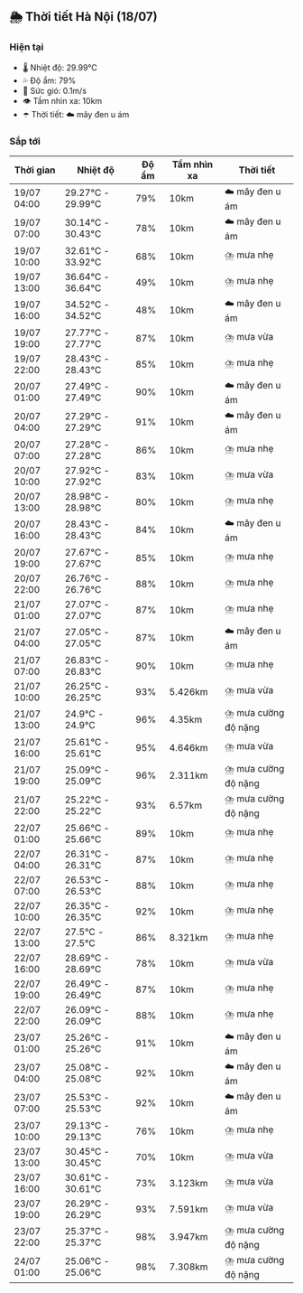 ## 🌦️ Thời tiết Hà Nội (18/07)

### Hiện tại

- 🌡️ Nhiệt độ: 29.99℃
- 💦 Độ ẩm: 79%
- 💨 Sức gió: 0.1m/s
- 👁️ Tầm nhìn xa: 10km
- ☂️ Thời tiết: ☁️ mây đen u ám

### Sắp tới

| Thời gian | Nhiệt độ | Độ ẩm | Tầm nhìn xa | Thời tiết |
| --- | --- | --- | --- | --- |
| 19/07 04:00 | 29.27℃ - 29.99℃ | 79% | 10km | ☁️ mây đen u ám |
| 19/07 07:00 | 30.14℃ - 30.43℃ | 78% | 10km | ☁️ mây đen u ám |
| 19/07 10:00 | 32.61℃ - 33.92℃ | 68% | 10km | ⛈️ mưa nhẹ |
| 19/07 13:00 | 36.64℃ - 36.64℃ | 49% | 10km | ⛈️ mưa nhẹ |
| 19/07 16:00 | 34.52℃ - 34.52℃ | 48% | 10km | ☁️ mây đen u ám |
| 19/07 19:00 | 27.77℃ - 27.77℃ | 87% | 10km | ⛈️ mưa vừa |
| 19/07 22:00 | 28.43℃ - 28.43℃ | 85% | 10km | ⛈️ mưa nhẹ |
| 20/07 01:00 | 27.49℃ - 27.49℃ | 90% | 10km | ☁️ mây đen u ám |
| 20/07 04:00 | 27.29℃ - 27.29℃ | 91% | 10km | ☁️ mây đen u ám |
| 20/07 07:00 | 27.28℃ - 27.28℃ | 86% | 10km | ⛈️ mưa nhẹ |
| 20/07 10:00 | 27.92℃ - 27.92℃ | 83% | 10km | ⛈️ mưa vừa |
| 20/07 13:00 | 28.98℃ - 28.98℃ | 80% | 10km | ⛈️ mưa nhẹ |
| 20/07 16:00 | 28.43℃ - 28.43℃ | 84% | 10km | ☁️ mây đen u ám |
| 20/07 19:00 | 27.67℃ - 27.67℃ | 85% | 10km | ⛈️ mưa nhẹ |
| 20/07 22:00 | 26.76℃ - 26.76℃ | 88% | 10km | ⛈️ mưa nhẹ |
| 21/07 01:00 | 27.07℃ - 27.07℃ | 87% | 10km | ⛈️ mưa nhẹ |
| 21/07 04:00 | 27.05℃ - 27.05℃ | 87% | 10km | ☁️ mây đen u ám |
| 21/07 07:00 | 26.83℃ - 26.83℃ | 90% | 10km | ⛈️ mưa nhẹ |
| 21/07 10:00 | 26.25℃ - 26.25℃ | 93% | 5.426km | ⛈️ mưa vừa |
| 21/07 13:00 | 24.9℃ - 24.9℃ | 96% | 4.35km | ⛈️ mưa cường độ nặng |
| 21/07 16:00 | 25.61℃ - 25.61℃ | 95% | 4.646km | ⛈️ mưa vừa |
| 21/07 19:00 | 25.09℃ - 25.09℃ | 96% | 2.311km | ⛈️ mưa cường độ nặng |
| 21/07 22:00 | 25.22℃ - 25.22℃ | 93% | 6.57km | ⛈️ mưa cường độ nặng |
| 22/07 01:00 | 25.66℃ - 25.66℃ | 89% | 10km | ⛈️ mưa nhẹ |
| 22/07 04:00 | 26.31℃ - 26.31℃ | 87% | 10km | ⛈️ mưa nhẹ |
| 22/07 07:00 | 26.53℃ - 26.53℃ | 88% | 10km | ⛈️ mưa nhẹ |
| 22/07 10:00 | 26.35℃ - 26.35℃ | 92% | 10km | ⛈️ mưa nhẹ |
| 22/07 13:00 | 27.5℃ - 27.5℃ | 86% | 8.321km | ⛈️ mưa nhẹ |
| 22/07 16:00 | 28.69℃ - 28.69℃ | 78% | 10km | ⛈️ mưa vừa |
| 22/07 19:00 | 26.49℃ - 26.49℃ | 87% | 10km | ⛈️ mưa nhẹ |
| 22/07 22:00 | 26.09℃ - 26.09℃ | 88% | 10km | ⛈️ mưa nhẹ |
| 23/07 01:00 | 25.26℃ - 25.26℃ | 91% | 10km | ☁️ mây đen u ám |
| 23/07 04:00 | 25.08℃ - 25.08℃ | 92% | 10km | ☁️ mây đen u ám |
| 23/07 07:00 | 25.53℃ - 25.53℃ | 92% | 10km | ☁️ mây đen u ám |
| 23/07 10:00 | 29.13℃ - 29.13℃ | 76% | 10km | ⛈️ mưa nhẹ |
| 23/07 13:00 | 30.45℃ - 30.45℃ | 70% | 10km | ⛈️ mưa vừa |
| 23/07 16:00 | 30.61℃ - 30.61℃ | 73% | 3.123km | ⛈️ mưa vừa |
| 23/07 19:00 | 26.29℃ - 26.29℃ | 93% | 7.591km | ⛈️ mưa vừa |
| 23/07 22:00 | 25.37℃ - 25.37℃ | 98% | 3.947km | ⛈️ mưa cường độ nặng |
| 24/07 01:00 | 25.06℃ - 25.06℃ | 98% | 7.308km | ⛈️ mưa cường độ nặng |
